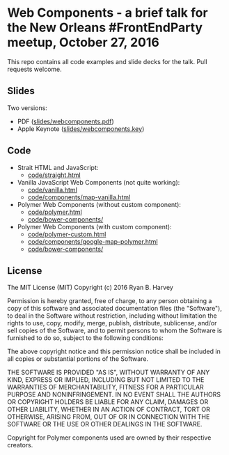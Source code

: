 # Web Components - a brief talk for the New Orleans #FrontEndParty meetup, October 27, 2016

This repo contains all code examples and slide decks for the talk.  Pull requests welcome.

## Slides

Two versions:

* PDF ([slides/webcomponents.pdf](/nihonjinrxs/frontendparty-oct2016/blob/master/slides/webcomponents.pdf))
* Apple Keynote ([slides/webcomponents.key](/nihonjinrxs/frontendparty-oct2016/blob/master/slides/webcomponents.key))

## Code

* Strait HTML and JavaScript:
    * [code/straight.html](/nihonjinrxs/frontendparty-oct2016/blob/master/code/straight.html)
* Vanilla JavaScript Web Components (not quite working):
    * [code/vanilla.html](/nihonjinrxs/frontendparty-oct2016/blob/master/code/vanilla.html)
    * [code/components/map-vanilla.html](/nihonjinrxs/frontendparty-oct2016/blob/master/code/components/map-vanilla.html)
* Polymer Web Components (without custom component):
    * [code/polymer.html](/nihonjinrxs/frontendparty-oct2016/blob/master/code/polymer.html)
    * [code/bower-components/](/nihonjinrxs/frontendparty-oct2016/blob/master/code/bower-components/)
* Polymer Web Components (with custom component):
    * [code/polymer-custom.html](/nihonjinrxs/frontendparty-oct2016/blob/master/code/polymer-custom.html)
    * [code/components/google-map-polymer.html](/nihonjinrxs/frontendparty-oct2016/blob/master/code/components/google-map-polymer.html)
    * [code/bower-components/](/nihonjinrxs/frontendparty-oct2016/blob/master/code/bower-components/)

## License

The MIT License (MIT)
Copyright (c) 2016 Ryan B. Harvey

Permission is hereby granted, free of charge, to any person obtaining a copy of this software and associated documentation files (the "Software"), to deal in the Software without restriction, including without limitation the rights to use, copy, modify, merge, publish, distribute, sublicense, and/or sell copies of the Software, and to permit persons to whom the Software is furnished to do so, subject to the following conditions:

The above copyright notice and this permission notice shall be included in all copies or substantial portions of the Software.

THE SOFTWARE IS PROVIDED "AS IS", WITHOUT WARRANTY OF ANY KIND, EXPRESS OR IMPLIED, INCLUDING BUT NOT LIMITED TO THE WARRANTIES OF MERCHANTABILITY, FITNESS FOR A PARTICULAR PURPOSE AND NONINFRINGEMENT. IN NO EVENT SHALL THE AUTHORS OR COPYRIGHT HOLDERS BE LIABLE FOR ANY CLAIM, DAMAGES OR OTHER LIABILITY, WHETHER IN AN ACTION OF CONTRACT, TORT OR OTHERWISE, ARISING FROM, OUT OF OR IN CONNECTION WITH THE SOFTWARE OR THE USE OR OTHER DEALINGS IN THE SOFTWARE.

Copyright for Polymer components used are owned by their respective creators.